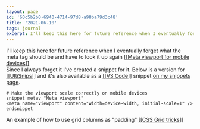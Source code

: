 ```yaml
---
layout: page
id: '60c5b2b0-6940-4714-97d8-a98ba79d3c48'
title: '2021-06-10'
tags: journal
excerpt: I'll keep this here for future reference when I eventually forget what the meta tag should be and have to look it up again [[Meta viewport for mobile devices]]
---
```

  

<div class="space-y-2">
<div class="element-block ml-0"><div class="flex-1">I'll keep this here for future reference when I eventually forget what the meta tag should be and have to look it up again <a class="text-teal-400 group" href="/pages/meta-viewport-for-mobile-devices"><span class="text-gray-500 group-hover:text-yellow-500">[[</span>Meta viewport for mobile devices<span class="text-gray-500 group-hover:text-yellow-500">]]</span></a></div></div>

<div class="element-block ml-4"><div class="flex-1">Since I always forget it I've created a snippet for it. Below is a version for <a class="text-teal-400 group" href="/pages/ultisnips"><span class="text-gray-500 group-hover:text-yellow-500">[[</span>UltiSnips<span class="text-gray-500 group-hover:text-yellow-500">]]</span></a> and it's also available as a <a class="text-teal-400 group" href="/pages/vs-code"><span class="text-gray-500 group-hover:text-yellow-500">[[</span>VS Code<span class="text-gray-500 group-hover:text-yellow-500">]]</span></a> snippet <a class="text-indigo-400" href="https://snippets.willcodefor.beer/html/metav" target="_blank" rel="">on my snippets page</a>.</div></div>

<div class="element-block ml-4"><div class="flex-1">

```
# Make the viewport scale correctly on mobile devices
snippet metav "Meta viewport"
<meta name="viewport" content="width=device-width, initial-scale=1" />
endsnippet
```

</div></div>



<div class="element-block ml-0"><div class="flex-1">An example of how to use grid columns as "padding" <a class="text-teal-400 group" href="/pages/css-grid-tricks"><span class="text-gray-500 group-hover:text-yellow-500">[[</span>CSS Grid tricks<span class="text-gray-500 group-hover:text-yellow-500">]]</span></a></div></div>
</div>
